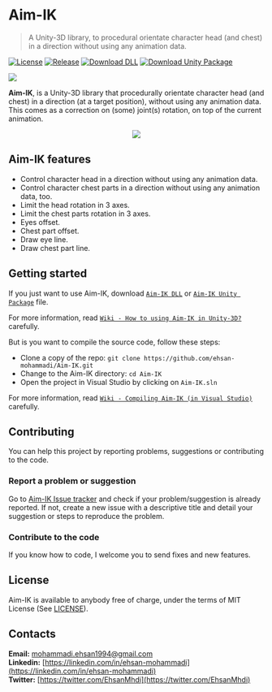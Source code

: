 # Aim-IK

>A Unity-3D library, to procedural orientate character head (and chest) in a direction without using any animation data.

[![License](https://img.shields.io/github/license/ehsan-mohammadi/Aim-IK?color=%23fc505e&label=License)](../master/LICENSE)
[![Release](https://img.shields.io/github/v/release/ehsan-mohammadi/Aim-IK?color=%23fc505e&label=Release)](https://github.com/ehsan-mohammadi/Aim-IK/releases/tag/Version-1.0)
[![Download DLL](https://img.shields.io/badge/Download-DLL%20file-%23fc505e)](https://github.com/ehsan-mohammadi/Aim-IK/releases/download/Version-1.0/Aim-IK.dll)
[![Download Unity Package](https://img.shields.io/badge/Download-Unity%20Package%20file-%23fc505e)](https://github.com/ehsan-mohammadi/Aim-IK/releases/download/Version-1.0/Aim-IK.unitypackage)

<img src="https://github.com/ehsan-mohammadi/Aim-IK/blob/master/Images/Aim-IK-logo.png?raw=true"/>

**Aim-IK**, is a Unity-3D library that procedurally orientate character head (and chest) in a direction (at a target position), without using any animation data. This comes as a correction on (some) joint(s) rotation, on top of the current animation.

<p align="center"><img src="https://raw.githubusercontent.com/ehsan-mohammadi/Aim-IK/master/Images/Aim-IK-gif.gif"/></p>

## Aim-IK features

- Control character head in a direction without using any animation data.
- Control character chest parts in a direction without using any animation data, too.
- Limit the head rotation in 3 axes.
- Limit the chest parts rotation in 3 axes.
- Eyes offset.
- Chest part offset.
- Draw eye line.
- Draw chest part line.

## Getting started

If you just want to use Aim-IK, download [`Aim-IK DLL`](https://github.com/ehsan-mohammadi/Aim-IK/releases/download/Version-1.0/Aim-IK.dll) or [`Aim-IK Unity Package`](https://github.com/ehsan-mohammadi/Aim-IK/releases/download/Version-1.0/Aim-IK.unitypackage) file.

For more information, read [`Wiki - How to using Aim-IK in Unity-3D?`](https://github.com/ehsan-mohammadi/Aim-IK/wiki/Using-Aim-IK-in-Unity-3D) carefully.

But is you want to compile the source code, follow these steps:

- Clone a copy of the repo: `git clone https://github.com/ehsan-mohammadi/Aim-IK.git`
- Change to the Aim-IK directory: `cd Aim-IK`
- Open the project in Visual Studio by clicking on `Aim-IK.sln`

For more information, read [`Wiki - Compiling Aim-IK (in Visual Studio)`](https://github.com/ehsan-mohammadi/Aim-IK/wiki/Compiling-Aim-IK) carefully.

## Contributing

You can help this project by reporting problems, suggestions or contributing to the code.

### Report a problem or suggestion

Go to [Aim-IK Issue tracker](https://github.com/ehsan-mohammadi/Aim-IK/issues) and check if your problem/suggestion is already reported. If not, create a new issue with a descriptive title and detail your suggestion or steps to reproduce the problem.

### Contribute to the code

If you know how to code, I welcome you to send fixes and new features.

## License

Aim-IK is available to anybody free of charge, under the terms of MIT License (See [LICENSE](../master/LICENSE)).

## Contacts

**Email:** [mohammadi.ehsan1994@gmail.com](mailto:mohammadi.ehsan1994@gmail.com)
<br/>
**Linkedin:** [https://linkedin.com/in/ehsan-mohammadi](https://linkedin.com/in/ehsan-mohammadi)
<br/>
**Twitter:** [https://twitter.com/EhsanMhdi](https://twitter.com/EhsanMhdi)